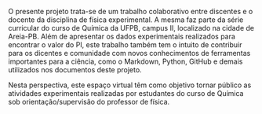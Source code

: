 
<p>O presente projeto trata-se de um trabalho colaborativo entre discentes e o docente da disciplina de física experimental. A mesma faz parte da série curricular do curso de Química da UFPB, campus II, localizado na cidade de Areia-PB. Além de apresentar os dados experimentais realizados para encontrar o valor do PI, este trabalho também tem o intuito de contribuir para os dicentes e comunidade com novos conhecimentos de ferramentas importantes para a ciência, como o Markdown, Python, GitHub e demais utilizados nos documentos deste projeto.</p> 
<p>Nesta perspectiva, este espaço virtual têm como objetivo tornar público as atividades experimentais realizadas por estudantes do curso de Química sob orientação/supervisão do professor de física.</p> 
